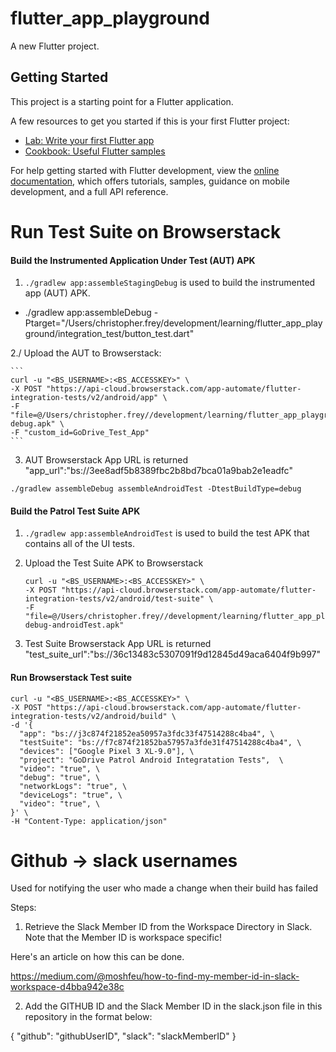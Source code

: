 # flutter_app_playground

A new Flutter project.

## Getting Started

This project is a starting point for a Flutter application.

A few resources to get you started if this is your first Flutter project:

- [Lab: Write your first Flutter app](https://docs.flutter.dev/get-started/codelab)
- [Cookbook: Useful Flutter samples](https://docs.flutter.dev/cookbook)

For help getting started with Flutter development, view the
[online documentation](https://docs.flutter.dev/), which offers tutorials,
samples, guidance on mobile development, and a full API reference.


# Run Test Suite on Browserstack

#### Build the Instrumented Application Under Test (AUT) APK

1. `./gradlew app:assembleStagingDebug` is used to build the instrumented app (AUT) APK.

- ./gradlew app:assembleDebug -Ptarget="/Users/christopher.frey/development/learning/flutter_app_playground/integration_test/button_test.dart"

2./ Upload the AUT to Browserstack:

    ```
    curl -u "<BS_USERNAME>:<BS_ACCESSKEY>" \
    -X POST "https://api-cloud.browserstack.com/app-automate/flutter-integration-tests/v2/android/app" \
    -F "file=@/Users/christopher.frey//development/learning/flutter_app_playground/build/app/outputs/apk/debug/app-debug.apk" \
    -F "custom_id=GoDrive_Test_App"
    ```

3. AUT Browserstack App URL is returned
"app_url":"bs://3ee8adf5b8389fbc2b8bd7bca01a9bab2e1eadfc"

```
./gradlew assembleDebug assembleAndroidTest -DtestBuildType=debug
```

#### Build the Patrol Test Suite APK

1. `./gradlew app:assembleAndroidTest` is used to build the test APK that contains all of the UI tests.
2. Upload the Test Suite APK to Browserstack

    ```
    curl -u "<BS_USERNAME>:<BS_ACCESSKEY>" \
    -X POST "https://api-cloud.browserstack.com/app-automate/flutter-integration-tests/v2/android/test-suite" \
    -F "file=@/Users/christopher.frey//development/learning/flutter_app_playground/build/app/outputs/apk/androidTest/debug/app-debug-androidTest.apk"
    ```

3. Test Suite Browserstack App URL is returned
"test_suite_url":"bs://36c13483c5307091f9d12845d49aca6404f9b997"

#### Run Browserstack Test suite

```
curl -u "<BS_USERNAME>:<BS_ACCESSKEY>" \
-X POST "https://api-cloud.browserstack.com/app-automate/flutter-integration-tests/v2/android/build" \
-d '{
  "app": "bs://j3c874f21852ea50957a3fdc33f47514288c4ba4", \
  "testSuite": "bs://f7c874f21852ba57957a3fde31f47514288c4ba4", \
  "devices": ["Google Pixel 3 XL-9.0"], \
  "project": "GoDrive Patrol Android Integratation Tests",  \
  "video": "true", \
  "debug": "true", \
  "networkLogs": "true", \
  "deviceLogs": "true", \
  "video": "true", \
}' \
-H "Content-Type: application/json"
```

# Github -> slack usernames

Used for notifying the user who made a change when their build has failed
 
Steps:
1. Retrieve the Slack Member ID from the Workspace Directory in Slack. Note that the Member ID is workspace specific!

Here's an article on how this can be done. 

https://medium.com/@moshfeu/how-to-find-my-member-id-in-slack-workspace-d4bba942e38c

2. Add the GITHUB ID and the Slack Member ID in the slack.json file in this repository in the format below:

{
    "github": "githubUserID",
    "slack": "slackMemberID"
}
